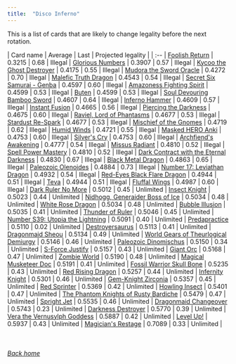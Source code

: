 ```yaml
---
title:  "Disco Inferno"
---
```


This is a list of cards that are likely to change legality before the next rotation.

| Card name | Average | Last | Projected legality |
| :-- |
[Foolish Return](https://db.ygoprodeck.com/card/?search=Foolish%20Return) | 0.3215 | 0.68 | Illegal |
[Glorious Numbers](https://db.ygoprodeck.com/card/?search=Glorious%20Numbers) | 0.3907 | 0.57 | Illegal |
[Kycoo the Ghost Destroyer](https://db.ygoprodeck.com/card/?search=Kycoo%20the%20Ghost%20Destroyer) | 0.4175 | 0.55 | Illegal |
[Mudora the Sword Oracle](https://db.ygoprodeck.com/card/?search=Mudora%20the%20Sword%20Oracle) | 0.4272 | 0.70 | Illegal |
[Malefic Truth Dragon](https://db.ygoprodeck.com/card/?search=Malefic%20Truth%20Dragon) | 0.4543 | 0.54 | Illegal |
[Secret Six Samurai - Genba](https://db.ygoprodeck.com/card/?search=Secret%20Six%20Samurai%20-%20Genba) | 0.4597 | 0.60 | Illegal |
[Amazoness Fighting Spirit](https://db.ygoprodeck.com/card/?search=Amazoness%20Fighting%20Spirit) | 0.4599 | 0.53 | Illegal |
[Buten](https://db.ygoprodeck.com/card/?search=Buten) | 0.4599 | 0.53 | Illegal |
[Soul Devouring Bamboo Sword](https://db.ygoprodeck.com/card/?search=Soul%20Devouring%20Bamboo%20Sword) | 0.4607 | 0.64 | Illegal |
[Inferno Hammer](https://db.ygoprodeck.com/card/?search=Inferno%20Hammer) | 0.4609 | 0.57 | Illegal |
[Instant Fusion](https://db.ygoprodeck.com/card/?search=Instant%20Fusion) | 0.4665 | 0.56 | Illegal |
[Piercing the Darkness](https://db.ygoprodeck.com/card/?search=Piercing%20the%20Darkness) | 0.4675 | 0.60 | Illegal |
[Raviel, Lord of Phantasms](https://db.ygoprodeck.com/card/?search=Raviel,%20Lord%20of%20Phantasms) | 0.4677 | 0.53 | Illegal |
[Stardust Re-Spark](https://db.ygoprodeck.com/card/?search=Stardust%20Re-Spark) | 0.4677 | 0.53 | Illegal |
[Mischief of the Gnomes](https://db.ygoprodeck.com/card/?search=Mischief%20of%20the%20Gnomes) | 0.4719 | 0.62 | Illegal |
[Humid Winds](https://db.ygoprodeck.com/card/?search=Humid%20Winds) | 0.4721 | 0.55 | Illegal |
[Masked HERO Anki](https://db.ygoprodeck.com/card/?search=Masked%20HERO%20Anki) | 0.4753 | 0.60 | Illegal |
[Silver's Cry](https://db.ygoprodeck.com/card/?search=Silver's%20Cry) | 0.4753 | 0.60 | Illegal |
[Archfiend's Awakening](https://db.ygoprodeck.com/card/?search=Archfiend's%20Awakening) | 0.4777 | 0.54 | Illegal |
[Missus Radiant](https://db.ygoprodeck.com/card/?search=Missus%20Radiant) | 0.4810 | 0.52 | Illegal |
[Spell Power Mastery](https://db.ygoprodeck.com/card/?search=Spell%20Power%20Mastery) | 0.4810 | 0.52 | Illegal |
[Dark Contract with the Eternal Darkness](https://db.ygoprodeck.com/card/?search=Dark%20Contract%20with%20the%20Eternal%20Darkness) | 0.4830 | 0.67 | Illegal |
[Black Metal Dragon](https://db.ygoprodeck.com/card/?search=Black%20Metal%20Dragon) | 0.4863 | 0.65 | Illegal |
[Paleozoic Olenoides](https://db.ygoprodeck.com/card/?search=Paleozoic%20Olenoides) | 0.4884 | 0.73 | Illegal |
[Number 17: Leviathan Dragon](https://db.ygoprodeck.com/card/?search=Number%2017:%20Leviathan%20Dragon) | 0.4932 | 0.54 | Illegal |
[Red-Eyes Black Flare Dragon](https://db.ygoprodeck.com/card/?search=Red-Eyes%20Black%20Flare%20Dragon) | 0.4944 | 0.51 | Illegal |
[Teva](https://db.ygoprodeck.com/card/?search=Teva) | 0.4944 | 0.51 | Illegal |
[Fluffal Wings](https://db.ygoprodeck.com/card/?search=Fluffal%20Wings) | 0.4987 | 0.60 | Illegal |
[Dark Ruler No More](https://db.ygoprodeck.com/card/?search=Dark%20Ruler%20No%20More) | 0.5012 | 0.45 | Unlimited |
[Insect Knight](https://db.ygoprodeck.com/card/?search=Insect%20Knight) | 0.5023 | 0.44 | Unlimited |
[Nidhogg, Generaider Boss of Ice](https://db.ygoprodeck.com/card/?search=Nidhogg,%20Generaider%20Boss%20of%20Ice) | 0.5034 | 0.48 | Unlimited |
[White Rose Dragon](https://db.ygoprodeck.com/card/?search=White%20Rose%20Dragon) | 0.5034 | 0.48 | Unlimited |
[Bubble Illusion](https://db.ygoprodeck.com/card/?search=Bubble%20Illusion) | 0.5035 | 0.41 | Unlimited |
[Thunder of Ruler](https://db.ygoprodeck.com/card/?search=Thunder%20of%20Ruler) | 0.5046 | 0.45 | Unlimited |
[Number S39: Utopia the Lightning](https://db.ygoprodeck.com/card/?search=Number%20S39:%20Utopia%20the%20Lightning) | 0.5091 | 0.40 | Unlimited |
[Predapractice](https://db.ygoprodeck.com/card/?search=Predapractice) | 0.5110 | 0.02 | Unlimited |
[Destroyersaurus](https://db.ygoprodeck.com/card/?search=Destroyersaurus) | 0.5113 | 0.41 | Unlimited |
[Dragonmaid Sheou](https://db.ygoprodeck.com/card/?search=Dragonmaid%20Sheou) | 0.5134 | 0.49 | Unlimited |
[World Gears of Theurlogical Demiurgy](https://db.ygoprodeck.com/card/?search=World%20Gears%20of%20Theurlogical%20Demiurgy) | 0.5146 | 0.46 | Unlimited |
[Paleozoic Dinomischus](https://db.ygoprodeck.com/card/?search=Paleozoic%20Dinomischus) | 0.5150 | 0.34 | Unlimited |
[S-Force Justify](https://db.ygoprodeck.com/card/?search=S-Force%20Justify) | 0.5157 | 0.43 | Unlimited |
[Giant Orc](https://db.ygoprodeck.com/card/?search=Giant%20Orc) | 0.5168 | 0.47 | Unlimited |
[Zombie World](https://db.ygoprodeck.com/card/?search=Zombie%20World) | 0.5190 | 0.48 | Unlimited |
[Magical Musketeer Doc](https://db.ygoprodeck.com/card/?search=Magical%20Musketeer%20Doc) | 0.5191 | 0.41 | Unlimited |
[Fossil Warrior Skull Bone](https://db.ygoprodeck.com/card/?search=Fossil%20Warrior%20Skull%20Bone) | 0.5235 | 0.43 | Unlimited |
[Red Rising Dragon](https://db.ygoprodeck.com/card/?search=Red%20Rising%20Dragon) | 0.5257 | 0.44 | Unlimited |
[Infernity Knight](https://db.ygoprodeck.com/card/?search=Infernity%20Knight) | 0.5301 | 0.46 | Unlimited |
[Gem-Knight Zirconia](https://db.ygoprodeck.com/card/?search=Gem-Knight%20Zirconia) | 0.5357 | 0.45 | Unlimited |
[Red Sprinter](https://db.ygoprodeck.com/card/?search=Red%20Sprinter) | 0.5369 | 0.42 | Unlimited |
[Howling Insect](https://db.ygoprodeck.com/card/?search=Howling%20Insect) | 0.5401 | 0.47 | Unlimited |
[The Phantom Knights of Rusty Bardiche](https://db.ygoprodeck.com/card/?search=The%20Phantom%20Knights%20of%20Rusty%20Bardiche) | 0.5479 | 0.47 | Unlimited |
[Spright Jet](https://db.ygoprodeck.com/card/?search=Spright%20Jet) | 0.5535 | 0.46 | Unlimited |
[Dragonmaid Changeover](https://db.ygoprodeck.com/card/?search=Dragonmaid%20Changeover) | 0.5743 | 0.23 | Unlimited |
[Darkness Destroyer](https://db.ygoprodeck.com/card/?search=Darkness%20Destroyer) | 0.5770 | 0.39 | Unlimited |
[Vera the Vernusylph Goddess](https://db.ygoprodeck.com/card/?search=Vera%20the%20Vernusylph%20Goddess) | 0.5887 | 0.42 | Unlimited |
[Level Up!](https://db.ygoprodeck.com/card/?search=Level%20Up!) | 0.5937 | 0.43 | Unlimited |
[Magician's Restage](https://db.ygoprodeck.com/card/?search=Magician's%20Restage) | 0.7089 | 0.33 | Unlimited |

<br>

###### [Back home](index)